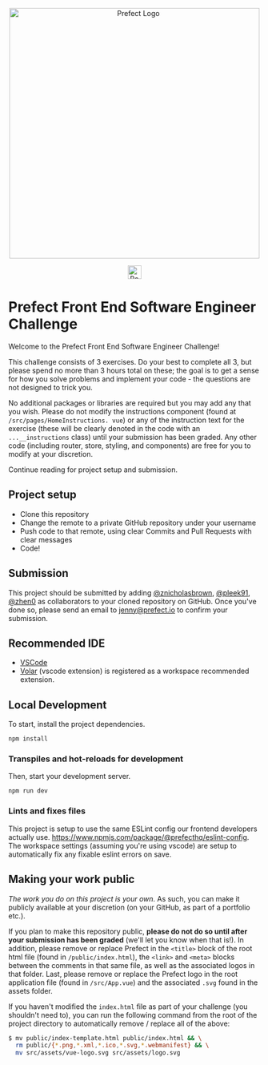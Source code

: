 <p align="center" >
   <img src="https://images.ctfassets.net/gm98wzqotmnx/3Ufcb7yYqcXBDlAhJ30gce/c237bb3254190795b30bf734f3cbc1d4/prefect-logo-full-gradient.svg" width="500" style="max-width: 500px;" alt="Prefect Logo">
</p>

<p align="center">
<a href="https://prefect.io">
    <img src="https://images.ctfassets.net/gm98wzqotmnx/3mwImS57DEydMQXU1FCGG/6e36e2d49faf78cf4a166f123c2c43ca/image__5_.png" height="27" alt="Powered By Prefect">
    </a>
</p>

# Prefect Front End Software Engineer Challenge

Welcome to the Prefect Front End Software Engineer Challenge!

This challenge consists of 3 exercises. Do your best  to complete all 3, but please spend no more than 3   hours total on these; the goal is to get a sense for  how you solve problems and implement your code - the  questions are not designed to trick you.

No additional packages or libraries are required but you may add any that you wish.  Please do not modify the instructions component (found at `/src/pages/HomeInstructions. vue`) or any of the instruction text for the exercise (these will be clearly denoted in  the code with an `...__instructions` class) until your submission has been graded.  Any other code (including router, store, styling, and components) are free for you to modify at your discretion.

Continue reading for project setup and submission.

## Project setup

- Clone this repository
- Change the remote to a private GitHub repository under your username
- Push code to that remote, using clear Commits and Pull Requests with clear messages
- Code!

## Submission

This project should be submitted by adding [@znicholasbrown](https://github.com/znicholasbrown), [@pleek91](https://github.com/pleek91), [@zhen0](https://github.com/zhen0) as collaborators to your cloned repository on GitHub. Once you've done so, please send an email to [jenny@prefect.io](jenny@prefect.io) to confirm your submission.

## Recommended IDE

- [VSCode](https://code.visualstudio.com/)
- [Volar](https://marketplace.visualstudio.com/items?itemName=johnsoncodehk.volar) (vscode extension) is registered as a workspace recommended extension. 

## Local Development

To start, install the project dependencies.

```
npm install
```


### Transpiles and hot-reloads for development

Then, start your development server.

```
npm run dev
```

### Lints and fixes files

This project is setup to use the same ESLint config our frontend developers actually use. https://www.npmjs.com/package/@prefecthq/eslint-config. The workspace settings (assuming you're using vscode) are setup to automatically fix any fixable eslint errors on save.

## Making your work public

_The work you do on this project is your own_. As such, you can make it publicly  available at your discretion (on your GitHub, as part of a portfolio etc.).

If you plan to make this repository public, **please do not do so until after your  submission has been graded** (we'll let you know when that is!). In addition, please  remove or replace Prefect in the `<title>` block of the root html file (found in `/public/index.html`), the `<link>` and `<meta>` blocks between the comments in that same  file, as well as the associated logos in that folder. Last, please remove or  replace the Prefect logo in the root application file (found in `/src/App.vue`) and the  associated `.svg` found in the assets folder.

If you haven't modified the `index.html` file as part of your challenge (you shouldn't  need to), you can run the following command from the root of the project directory to automatically remove / replace all of the above:

```bash
$ mv public/index-template.html public/index.html && \
  rm public/{*.png,*.xml,*.ico,*.svg,*.webmanifest} && \
  mv src/assets/vue-logo.svg src/assets/logo.svg
```
